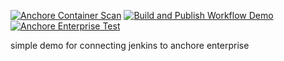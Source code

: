 [![Anchore Container Scan](https://github.com/pvnovarese/devops-supply-chain-demo/actions/workflows/anchore-analysis.yml/badge.svg)](https://github.com/pvnovarese/devops-supply-chain-demo/actions/workflows/anchore-analysis.yml) [![Build and Publish Workflow Demo](https://github.com/pvnovarese/devops-supply-chain-demo/actions/workflows/build-and-publish.yaml/badge.svg)](https://github.com/pvnovarese/devops-supply-chain-demo/actions/workflows/build-and-publish.yaml) [![Anchore Enterprise Test](https://github.com/pvnovarese/devops-supply-chain-demo/actions/workflows/enterprise-scan.yaml/badge.svg)](https://github.com/pvnovarese/devops-supply-chain-demo/actions/workflows/enterprise-scan.yaml)

simple demo for connecting jenkins to anchore enterprise 
